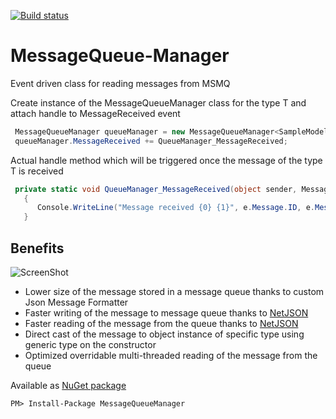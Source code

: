 [![Build status](https://ci.appveyor.com/api/projects/status/github/dejanstojanovic/MessageQueue-Manager?branch=master&svg=true)](https://ci.appveyor.com/project/dejanstojanovic/MessageQueue-Manager/branch/master)

# MessageQueue-Manager
Event driven class for reading messages from MSMQ

Create instance of the MessageQueueManager class for the type T and attach handle to MessageReceived event

```csharp
 MessageQueueManager queueManager = new MessageQueueManager<SampleModel>(@".\private$\TestQueue");
 queueManager.MessageReceived += QueueManager_MessageReceived;
```


Actual handle method which will be triggered once the message of the type T is received
```csharp
 private static void QueueManager_MessageReceived(object sender, MessageReceivedEventArgs<SampleModel> e)
   {
      Console.WriteLine("Message received {0} {1}", e.Message.ID, e.Message.TimeCreated.ToString("yyyy-MM-dd HH:mm:ss.fff"));
   }
```

## Benefits

![ScreenShot](http://dejanstojanovic.net/media/114939/performances.png)

- Lower size of the message stored in a message queue thanks to custom Json Message Formatter
- Faster writing of the message to message queue thanks to [NetJSON](https://github.com/rpgmaker/NetJSON)
- Faster reading of the message from the queue thanks to [NetJSON](https://github.com/rpgmaker/NetJSON)
- Direct cast of the message to object instance of specific type using generic type on the constructor
- Optimized overridable multi-threaded reading of the message from the queue

Available as [NuGet package](https://www.nuget.org/packages/MessageQueueManager/)
```
PM> Install-Package MessageQueueManager
```
